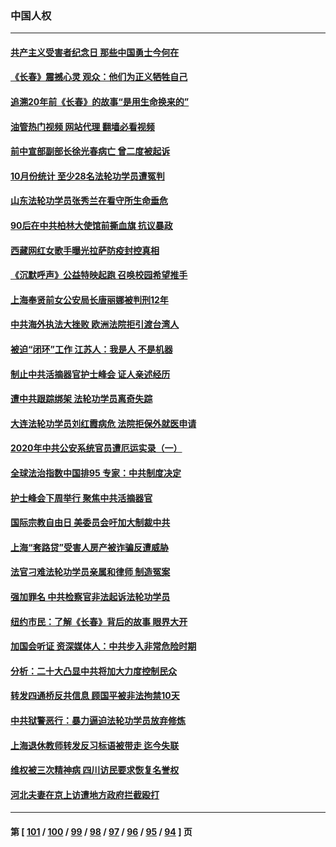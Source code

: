 ### 中国人权
---
#### [共产主义受害者纪念日 那些中国勇士今何在](../../pages/ncid278/n13861994.md?11090845) 
#### [《长春》震撼心灵 观众：他们为正义牺牲自己](../../pages/ncid278/n13852078.md?11090845) 
#### [追溯20年前《长春》的故事“是用生命换来的”](../../pages/ncid278/n13851645.md?11090845) 
#### [油管热门视频 网站代理 翻墙必看视频](http://150.230.27.170:81/youtube.html?11090845)
#### [前中宣部副部长徐光春病亡 曾二度被起诉](../../pages/ncid278/n13857638.md?11090845) 
#### [10月份统计 至少28名法轮功学员遭冤判](../../pages/ncid278/n13861128.md?11090845) 
#### [山东法轮功学员张秀兰在看守所生命垂危](../../pages/ncid278/n13860281.md?11090845) 
#### [90后在中共柏林大使馆前撕血旗 抗议暴政](../../pages/ncid278/n13860258.md?11090845) 
#### [西藏网红女歌手曝光拉萨防疫封控真相](../../pages/ncid278/n13860022.md?11090845) 
#### [《沉默呼声》公益特映起跑  召唤校园希望推手](../../pages/ncid278/n13859756.md?11090845) 
#### [上海奉贤前女公安局长唐丽娜被判刑12年](../../pages/ncid278/n13859528.md?11090845) 
#### [中共海外执法大挫败 欧洲法院拒引渡台湾人](../../pages/ncid278/n13859684.md?11090845) 
#### [被迫“闭环”工作 江苏人：我是人 不是机器](../../pages/ncid278/n13859052.md?11090845) 
#### [制止中共活摘器官护士峰会 证人亲述经历](../../pages/ncid278/n13859007.md?11090845) 
#### [遭中共跟踪绑架 法轮功学员离奇失踪](../../pages/ncid278/n13856504.md?11090845) 
#### [大连法轮功学员刘红霞病危 法院拒保外就医申请](../../pages/ncid278/n13856678.md?11090845) 
#### [2020年中共公安系统官员遭厄运实录（一）](../../pages/ncid278/n13854727.md?11090845) 
#### [全球法治指数中国排95 专家：中共制度决定](../../pages/ncid278/n13855901.md?11090845) 
#### [护士峰会下周举行 聚焦中共活摘器官](../../pages/ncid278/n13855418.md?11090845) 
#### [国际宗教自由日 美委员会吁加大制裁中共](../../pages/ncid278/n13855021.md?11090845) 
#### [上海“套路贷”受害人房产被诈骗反遭威胁](../../pages/ncid278/n13853106.md?11090845) 
#### [法官刁难法轮功学员亲属和律师 制造冤案](../../pages/ncid278/n13853873.md?11090845) 
#### [强加罪名 中共检察官非法起诉法轮功学员](../../pages/ncid278/n13852456.md?11090845) 
#### [纽约市民：了解《长春》背后的故事 眼界大开](../../pages/ncid278/n13853501.md?11090845) 
#### [加国会听证 资深媒体人：中共步入非常危险时期](../../pages/ncid278/n13853553.md?11090845) 
#### [分析：二十大凸显中共将加大力度控制民众](../../pages/ncid278/n13853443.md?11090845) 
#### [转发四通桥反共信息 顾国平被非法拘禁10天](../../pages/ncid278/n13852888.md?11090845) 
#### [中共狱警恶行：暴力逼迫法轮功学员放弃修炼](../../pages/ncid278/n13851207.md?11090845) 
#### [上海退休教师转发反习标语被带走 迄今失联](../../pages/ncid278/n13852403.md?11090845) 
#### [维权被三次精神病 四川访民要求恢复名誉权](../../pages/ncid278/n13851812.md?11090845) 
#### [河北夫妻在京上访遭地方政府拦截殴打](../../pages/ncid278/n13851214.md?11090845) 

---
#### 第 [ [101](./101.md?11090845) / [100](./100.md?11090845) / [99](./99.md?11090845) / [98](./98.md?11090845) / [97](./97.md?11090845) / [96](./96.md?11090845) / [95](./95.md?11090845) / [94](./94.md?11090845) ] 页
